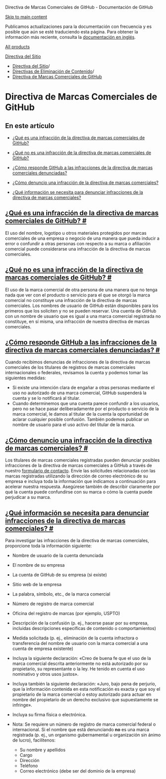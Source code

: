 Directiva de Marcas Comerciales de GitHub - Documentación de GitHub

[Skip to main content](#main-content)

Publicamos actualizaciones para la documentación con frecuencia y es posible que aún se esté traduciendo esta página. Para obtener la información más reciente, consulta la [documentación en inglés](/en).

[All products](/es)

[Directiva del Sitio](/es/site-policy)

* [Directiva del Sitio](/es/site-policy)/
* [Directivas de Eliminación de Contenido](/es/site-policy/content-removal-policies)/
* [Directiva de Marcas Comerciales de GitHub](/es/site-policy/content-removal-policies/github-trademark-policy)

Directiva de Marcas Comerciales de GitHub
==========

En este artículo
----------

* [¿Qué es una infracción de la directiva de marcas comerciales de GitHub?](#what-is-a-github-trademark-policy-violation)

* [¿Qué no es una infracción de la directiva de marcas comerciales de GitHub?](#what-is-not-a-github-trademark-policy-violation)

* [¿Cómo responde GitHub a las infracciones de la directiva de marcas comerciales denunciadas?](#how-does-github-respond-to-reported-trademark-policy-violations)

* [¿Cómo denuncio una infracción de la directiva de marcas comerciales?](#how-do-i-report-a-trademark-policy-violation)

* [¿Qué información se necesita para denunciar infracciones de la directiva de marcas comerciales?](#what-information-is-required-when-reporting-trademark-policy-violations)

[¿Qué es una infracción de la directiva de marcas comerciales de GitHub? #](#what-is-a-github-trademark-policy-violation)
----------

El uso del nombre, logotipo u otros materiales protegidos por marcas comerciales de una empresa o negocio de una manera que pueda inducir a error o confundir a otras personas con respecto a su marca o afiliación comercial puede considerarse una infracción de la directiva de marcas comerciales.

[¿Qué no es una infracción de la directiva de marcas comerciales de GitHub? #](#what-is-not-a-github-trademark-policy-violation)
----------

El uso de la marca comercial de otra persona de una manera que no tenga nada que ver con el producto o servicio para el que se otorgó la marca comercial no constituye una infracción de la directiva de marcas comerciales. Los nombres de usuario de GitHub están disponibles para los primeros que los soliciten y no se pueden reservar. Una cuenta de GitHub con un nombre de usuario que es igual a una marca comercial registrada no constituye, en sí misma, una infracción de nuestra directiva de marcas comerciales.

[¿Cómo responde GitHub a las infracciones de la directiva de marcas comerciales denunciadas? #](#how-does-github-respond-to-reported-trademark-policy-violations)
----------

Cuando recibimos denuncias de infracciones de la directiva de marcas comerciales de los titulares de registros de marcas comerciales internacionales o federales, revisamos la cuenta y podemos tomar las siguientes medidas:

* Si existe una intención clara de engañar a otras personas mediante el uso no autorizado de una marca comercial, GitHub suspenderá la cuenta y se lo notificará al titular.
* Cuando determinemos que una cuenta parece confundir a los usuarios, pero no se hace pasar deliberadamente por el producto o servicio de la marca comercial, le damos al titular de la cuenta la oportunidad de aclarar cualquier posible confusión. También podemos publicar un nombre de usuario para el uso activo del titular de la marca.

[¿Cómo denuncio una infracción de la directiva de marcas comerciales? #](#how-do-i-report-a-trademark-policy-violation)
----------

Los titulares de marcas comerciales registradas pueden denunciar posibles infracciones de la directiva de marcas comerciales a GitHub a través de nuestro [formulario de contacto](https://support.github.com/contact?tags=docs-trademark). Envíe las solicitudes relacionadas con las marcas registradas utilizando la dirección de correo electrónico de su empresa e incluya toda la información que indicamos a continuación para acelerar nuestra respuesta. Asegúrese también de describir claramente por qué la cuenta puede confundirse con su marca o cómo la cuenta puede perjudicar a su marca.

[¿Qué información se necesita para denunciar infracciones de la directiva de marcas comerciales? #](#what-information-is-required-when-reporting-trademark-policy-violations)
----------

Para investigar las infracciones de la directiva de marcas comerciales, proporcione toda la información siguiente:

* Nombre de usuario de la cuenta denunciada

* El nombre de su empresa

* La cuenta de GitHub de su empresa (si existe)

* Sitio web de la empresa

* La palabra, símbolo, etc., de la marca comercial

* Número de registro de marca comercial

* Oficina del registro de marcas (por ejemplo, USPTO)

* Descripción de la confusión (p. ej., hacerse pasar por su empresa, incluidas descripciones específicas de contenido o comportamientos)

* Medida solicitada (p. ej., eliminación de la cuenta infractora o transferencia del nombre de usuario con la marca comercial a una cuenta de empresa existente)

* Incluya la siguiente declaración: «Creo de buena fe que el uso de la marca comercial descrita anteriormente no está autorizado por su propietario, su representante o la ley. He tenido en cuenta el uso nominativo y otros usos justos».

* Incluya también la siguiente declaración: «Juro, bajo pena de perjurio, que la información contenida en esta notificación es exacta y que soy el propietario de la marca comercial o estoy autorizado para actuar en nombre del propietario de un derecho exclusivo que supuestamente se infringe».

* Incluya su firma física o electrónica.

* Nota: Se requiere un número de registro de marca comercial federal o internacional. Si el nombre que está denunciando **no** es una marca registrada (p. ej., un organismo gubernamental u organización sin ánimo de lucro), facilítenos:

  * Su nombre y apellidos
  * Cargo
  * Dirección
  * Teléfono
  * Correo electrónico (debe ser del dominio de la empresa)

